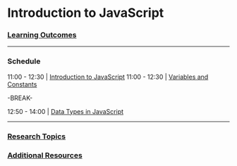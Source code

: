# Introduction to JavaScript

### [Learning Outcomes](./learning-outcomes.md)
---
### Schedule   

11:00 - 12:30 | [Introduction to JavaScript](./intro-to-js.md)
11:00 - 12:30 | [Variables and Constants](./variables-and-constants.md)

-BREAK-    

12:50 - 14:00 | [Data Types in JavaScript](./data-types.md)    

---
### [Research Topics](./research-topics.md) 

### [Additional Resources](./resources.md) 

